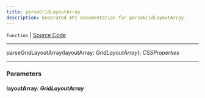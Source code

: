```yaml
---
title: parseGridLayoutArray
description: Generated API documentation for parseGridLayoutArray.
---
```


`Function` | [Source Code](https://github.com/mrCamelCode/jtjs/blob/ddfaeb1a2c9bf793372bb41076f65f452b124091/libs/react/lib/components/wrappers/layout/Grid.tsx#L277)

---

parseGridLayoutArray(layoutArray: _GridLayoutArray_): _CSSProperties_

---

### Parameters

#### layoutArray: _GridLayoutArray_